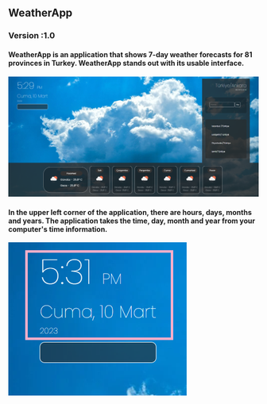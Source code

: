 ## WeatherApp
### Version :1.0

#### WeatherApp is an application that shows 7-day weather forecasts for 81 provinces in Turkey. WeatherApp stands out with its usable interface.

![WeatherApp V.10](https://github.com/iremmigg/WeatherApp/blob/main/Weather-ReadMe-img/Ekran%20g%C3%B6r%C3%BCnt%C3%BCs%C3%BC%202023-03-10%20172947.png)

#### In the upper left corner of the application, there are hours, days, months and years. The application takes the time, day, month and year from your computer's time information.

![WeatherApp_DayTime_V1.0](https://github.com/iremmigg/WeatherApp/blob/main/Weather-ReadMe-img/Date.png)
